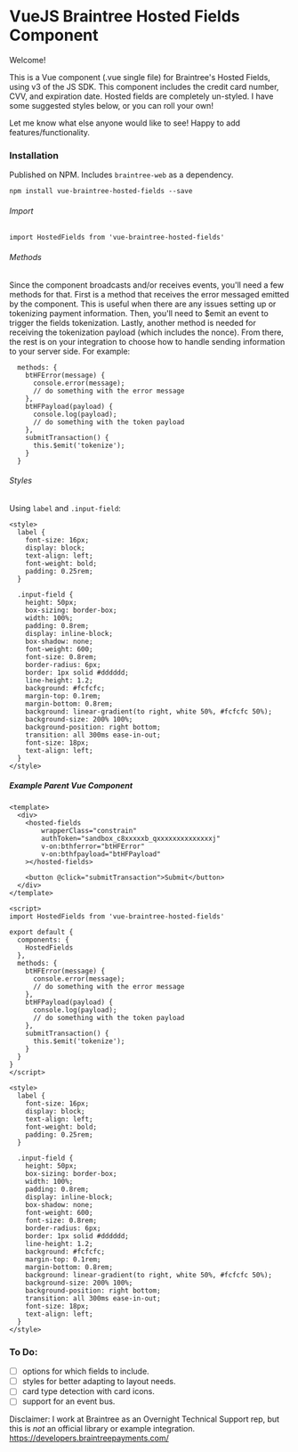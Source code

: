 # VueJS Braintree Hosted Fields Component

Welcome!

This is a Vue component (.vue single file) for Braintree's Hosted Fields, using v3 of the JS SDK. This component includes the credit card number, CVV, and expiration date. Hosted fields are completely un-styled. I have some suggested styles below, or you can roll your own!

Let me know what else anyone would like to see! Happy to add features/functionality.

### Installation

Published on NPM. Includes `braintree-web` as a dependency.

```npm install vue-braintree-hosted-fields --save```

###### Import
`import HostedFields from 'vue-braintree-hosted-fields'`

###### Methods
Since the component broadcasts and/or receives events, you'll need a few methods for that. First is a method that receives the error messaged emitted by the component. This is useful when there are any issues setting up or tokenizing payment information. Then, you'll need to $emit an event to trigger the fields tokenization. Lastly, another method is needed for receiving the tokenization payload (which includes the nonce). From there, the rest is on your integration to choose how to handle sending information to your server side. For example:

```
  methods: {
    btHFError(message) {
      console.error(message);
      // do something with the error message
    },
    btHFPayload(payload) {
      console.log(payload);
      // do something with the token payload
    },
    submitTransaction() {
      this.$emit('tokenize');
    }
  }
```

###### Styles
Using `label` and `.input-field`:

```
<style>
  label {
    font-size: 16px;
    display: block;
    text-align: left;
    font-weight: bold;
    padding: 0.25rem;
  }

  .input-field {
    height: 50px;
    box-sizing: border-box;
    width: 100%;
    padding: 0.8rem;
    display: inline-block;
    box-shadow: none;
    font-weight: 600;
    font-size: 0.8rem;
    border-radius: 6px;
    border: 1px solid #dddddd;
    line-height: 1.2;
    background: #fcfcfc;
    margin-top: 0.1rem;
    margin-bottom: 0.8rem;
    background: linear-gradient(to right, white 50%, #fcfcfc 50%);
    background-size: 200% 100%;
    background-position: right bottom;
    transition: all 300ms ease-in-out;
    font-size: 18px;
    text-align: left;
  }
</style>
```

##### Example Parent Vue Component

```
<template>
  <div>
    <hosted-fields
    	wrapperClass="constrain"
    	authToken="sandbox_c8xxxxxb_qxxxxxxxxxxxxxxj"
    	v-on:bthferror="btHFError"
    	v-on:bthfpayload="btHFPayload"
    ></hosted-fields>

    <button @click="submitTransaction">Submit</button>
  </div>
</template>

<script>
import HostedFields from 'vue-braintree-hosted-fields'

export default {
  components: {
    HostedFields
  },
  methods: {
    btHFError(message) {
      console.error(message);
      // do something with the error message
    },
    btHFPayload(payload) {
      console.log(payload);
      // do something with the token payload
    },
    submitTransaction() {
      this.$emit('tokenize');
    }
  }
}
</script>

<style>
  label {
    font-size: 16px;
    display: block;
    text-align: left;
    font-weight: bold;
    padding: 0.25rem;
  }

  .input-field {
    height: 50px;
    box-sizing: border-box;
    width: 100%;
    padding: 0.8rem;
    display: inline-block;
    box-shadow: none;
    font-weight: 600;
    font-size: 0.8rem;
    border-radius: 6px;
    border: 1px solid #dddddd;
    line-height: 1.2;
    background: #fcfcfc;
    margin-top: 0.1rem;
    margin-bottom: 0.8rem;
    background: linear-gradient(to right, white 50%, #fcfcfc 50%);
    background-size: 200% 100%;
    background-position: right bottom;
    transition: all 300ms ease-in-out;
    font-size: 18px;
    text-align: left;
  }
</style>
```


### To Do:
- [ ] options for which fields to include.
- [ ] styles for better adapting to layout needs. 
- [ ] card type detection with card icons.
- [ ] support for an event bus.

Disclaimer: I work at Braintree as an Overnight Technical Support rep, but this is _not_ an official library or example integration. https://developers.braintreepayments.com/